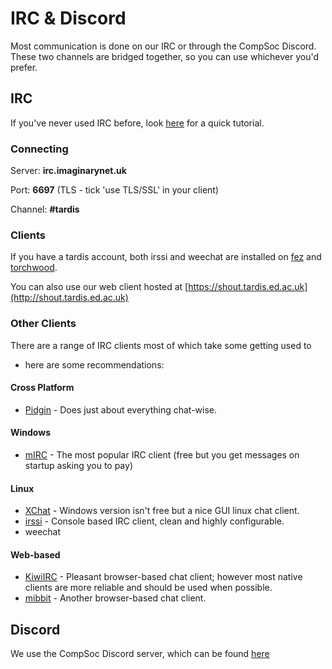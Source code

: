 # IRC & Discord

Most communication is done on our IRC or through the CompSoc Discord. These two channels are bridged together, so you can use whichever you'd prefer.


## IRC

If you've never used IRC before, look [here](https://www.irchelp.org/faq/irctutorial.html) for a quick tutorial.

### Connecting

Server: **irc.imaginarynet.uk**

Port: **6697** (TLS - tick 'use TLS/SSL' in your client)

Channel: **#tardis**

### Clients

If you have a tardis account, both irssi and weechat are installed on [fez](/wiki/systems/Fez) and
[torchwood](/wiki/systems/Torchwood).

You can also use our web client hosted at [https://shout.tardis.ed.ac.uk](http://shout.tardis.ed.ac.uk)

### Other Clients

There are a range of IRC clients most of which take some getting used to
- here are some recommendations:

#### Cross Platform

-   [Pidgin](https://www.pidgin.im/) - Does just about everything
    chat-wise.

#### Windows

-   [mIRC](https://www.mirc.com/get.html) - The most popular IRC
    client (free but you get messages on startup asking you to pay)

#### Linux

-   [XChat](https://www.xchat.org/download/) - Windows version isn't
    free but a nice GUI linux chat client.
-   [irssi](https://irssi.org/download) - Console based IRC client,
    clean and highly configurable.
-   weechat

#### Web-based

-   [KiwiIRC](https://kiwiirc.com/) - Pleasant browser-based chat
    client; however most native clients are more reliable and should be
    used when possible.
-   [mibbit](https://www.mibbit.com/chat/) - Another browser-based
    chat client.

## Discord

We use the CompSoc Discord server, which can be found [here](https://comp-soc.com/chat)